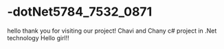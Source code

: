 # -dotNet5784_7532_0871
hello thank you for visiting our project!
Chavi and Chany c# project in .Net technology
Hello girl!!
